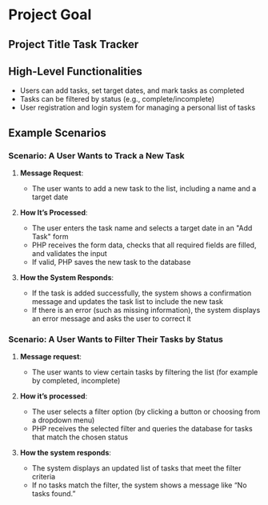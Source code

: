 # Project Goal

## Project Title **Task Tracker**

## High-Level Functionalities
- Users can add tasks, set target dates, and mark tasks as completed
- Tasks can be filtered by status (e.g., complete/incomplete)
- User registration and login system for managing a personal list of tasks

## Example Scenarios

### Scenario: A User Wants to Track a New Task
1. **Message Request**:
   - The user wants to add a new task to the list, including a name and a target date

2. **How It’s Processed**:
   - The user enters the task name and selects a target date in an "Add Task" form
   - PHP receives the form data, checks that all required fields are filled, and validates the input
   - If valid, PHP saves the new task to the database

3. **How the System Responds**:
   - If the task is added successfully, the system shows a confirmation message and updates the task list to include the new task
   - If there is an error (such as missing information), the system displays an error message and asks the user to correct it

### Scenario: A User Wants to Filter Their Tasks by Status
1. **Message request**:
   - The user wants to view certain tasks by filtering the list (for example by completed, incomplete)
  
2. **How it’s processed**:
   - The user selects a filter option (by clicking a button or choosing from a dropdown menu)
   - PHP receives the selected filter and queries the database for tasks that match the chosen status
      
3. **How the system responds**:
   - The system displays an updated list of tasks that meet the filter criteria
   - If no tasks match the filter, the system shows a message like “No tasks found.”
